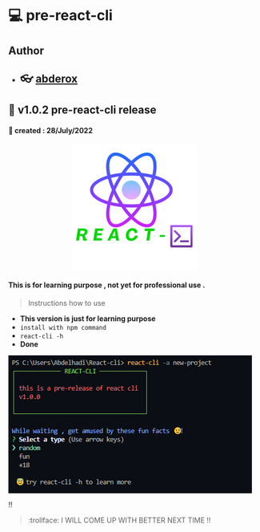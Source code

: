 # :computer: pre-react-cli

## Author

- ## :eyeglasses: [abderox](https://github.com/abderox/)

## :bookmark_tabs: __v1.0.2 pre-react-cli release__
#### :date: created : 28/July/2022
<p align="center"><img src = "https://github.com/abderox/pre-react-cli/blob/master/react-cli.png" alt="logo"/></p>

#### This is for learning purpose , not yet for professional use . 



> Instructions how to use 
- __This version is just for learning purpose__ 
- ``` install with npm command  ```
- ``` react-cli -h  ```
- __Done__

<img src = "https://github.com/abderox/pre-react-cli/blob/master/cli_cap.png" alt="capture" align="center"/>

:bangbang:
> :trollface: I WILL COME UP WITH BETTER NEXT TIME  !!

